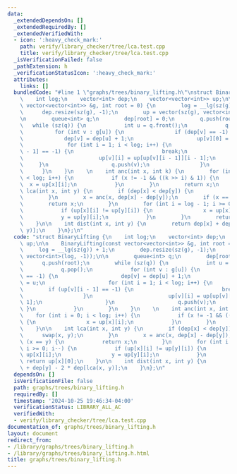 ```yaml
---
data:
  _extendedDependsOn: []
  _extendedRequiredBy: []
  _extendedVerifiedWith:
  - icon: ':heavy_check_mark:'
    path: verify/library_checker/tree/lca.test.cpp
    title: verify/library_checker/tree/lca.test.cpp
  _isVerificationFailed: false
  _pathExtension: h
  _verificationStatusIcon: ':heavy_check_mark:'
  attributes:
    links: []
  bundledCode: "#line 1 \"graphs/trees/binary_lifting.h\"\nstruct BinaryLifting {\n\
    \    int log;\n    vector<int> dep;\n    vector<vector<int>> up;\n\n    BinaryLifting(const\
    \ vector<vector<int>> &g, int root = 0) {\n        log = __lg(sz(g)) + 1;\n  \
    \      dep.resize(sz(g), -1);\n        up = vector(sz(g), vector<int>(log, -1));\n\
    \n        queue<int> q;\n        dep[root] = 0;\n        q.push(root);\n     \
    \   while (sz(q)) {\n            int u = q.front();\n            q.pop();\n  \
    \          for (int v : g[u]) {\n                if (dep[v] == -1) {\n       \
    \             dep[v] = dep[u] + 1;\n                    up[v][0] = u;\n      \
    \              for (int i = 1; i < log; i++) {\n                        if (up[v][i\
    \ - 1] == -1) {\n                            break;\n                        }\n\
    \                        up[v][i] = up[up[v][i - 1]][i - 1];\n               \
    \     }\n                    q.push(v);\n                }\n            }\n  \
    \      }\n    }\n    \n    int anc(int x, int k) {\n        for (int i = 0; i\
    \ < log; i++) {\n            if (x != -1 && ((k >> i) & 1)) {\n              \
    \  x = up[x][i];\n            }\n        }\n        return x;\n    }\n\n    int\
    \ lca(int x, int y) {\n        if (dep[x] < dep[y]) {\n            swap(x, y);\n\
    \        }\n        x = anc(x, dep[x] - dep[y]);\n        if (x == y) {\n    \
    \        return x;\n        }\n        for (int i = log - 1; i >= 0; i--) {\n\
    \            if (up[x][i] != up[y][i]) {\n                x = up[x][i];\n    \
    \            y = up[y][i];\n            }\n        }\n        return up[x][0];\n\
    \    }\n\n    int dist(int x, int y) {\n        return dep[x] + dep[y] - 2 * dep[lca(x,\
    \ y)];\n    }\n};\n"
  code: "struct BinaryLifting {\n    int log;\n    vector<int> dep;\n    vector<vector<int>>\
    \ up;\n\n    BinaryLifting(const vector<vector<int>> &g, int root = 0) {\n   \
    \     log = __lg(sz(g)) + 1;\n        dep.resize(sz(g), -1);\n        up = vector(sz(g),\
    \ vector<int>(log, -1));\n\n        queue<int> q;\n        dep[root] = 0;\n  \
    \      q.push(root);\n        while (sz(q)) {\n            int u = q.front();\n\
    \            q.pop();\n            for (int v : g[u]) {\n                if (dep[v]\
    \ == -1) {\n                    dep[v] = dep[u] + 1;\n                    up[v][0]\
    \ = u;\n                    for (int i = 1; i < log; i++) {\n                \
    \        if (up[v][i - 1] == -1) {\n                            break;\n     \
    \                   }\n                        up[v][i] = up[up[v][i - 1]][i -\
    \ 1];\n                    }\n                    q.push(v);\n               \
    \ }\n            }\n        }\n    }\n    \n    int anc(int x, int k) {\n    \
    \    for (int i = 0; i < log; i++) {\n            if (x != -1 && ((k >> i) & 1))\
    \ {\n                x = up[x][i];\n            }\n        }\n        return x;\n\
    \    }\n\n    int lca(int x, int y) {\n        if (dep[x] < dep[y]) {\n      \
    \      swap(x, y);\n        }\n        x = anc(x, dep[x] - dep[y]);\n        if\
    \ (x == y) {\n            return x;\n        }\n        for (int i = log - 1;\
    \ i >= 0; i--) {\n            if (up[x][i] != up[y][i]) {\n                x =\
    \ up[x][i];\n                y = up[y][i];\n            }\n        }\n       \
    \ return up[x][0];\n    }\n\n    int dist(int x, int y) {\n        return dep[x]\
    \ + dep[y] - 2 * dep[lca(x, y)];\n    }\n};\n"
  dependsOn: []
  isVerificationFile: false
  path: graphs/trees/binary_lifting.h
  requiredBy: []
  timestamp: '2024-10-25 19:46:34-04:00'
  verificationStatus: LIBRARY_ALL_AC
  verifiedWith:
  - verify/library_checker/tree/lca.test.cpp
documentation_of: graphs/trees/binary_lifting.h
layout: document
redirect_from:
- /library/graphs/trees/binary_lifting.h
- /library/graphs/trees/binary_lifting.h.html
title: graphs/trees/binary_lifting.h
---
```

